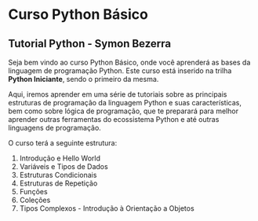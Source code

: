 # Curso Python Básico
## Tutorial Python - Symon Bezerra

Seja bem vindo ao curso Python Básico, onde você aprenderá as bases da linguagem de programação Python. Este curso está inserido na trilha **Python Iniciante**, sendo o primeiro da mesma.

Aqui, iremos aprender em uma série de tutoriais sobre as principais estruturas de programação da linguagem Python e suas características, bem como sobre lógica de programação, que te preparará para melhor aprender outras ferramentas do ecossistema Python e até outras linguagens de programação.

O curso terá a seguinte estrutura:

1. Introdução e Hello World
2. Variáveis e Tipos de Dados
3. Estruturas Condicionais
4. Estruturas de Repetição
5. Funções
6. Coleções
7. Tipos Complexos - Introdução à Orientação a Objetos